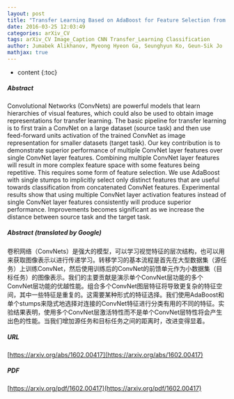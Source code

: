 ```yaml
---
layout: post
title: "Transfer Learning Based on AdaBoost for Feature Selection from Multiple ConvNet Layer Features"
date: 2016-03-25 12:03:49
categories: arXiv_CV
tags: arXiv_CV Image_Caption CNN Transfer_Learning Classification
author: Jumabek Alikhanov, Myeong Hyeon Ga, Seunghyun Ko, Geun-Sik Jo
mathjax: true
---
```


* content
{:toc}

##### Abstract
Convolutional Networks (ConvNets) are powerful models that learn hierarchies of visual features, which could also be used to obtain image representations for transfer learning. The basic pipeline for transfer learning is to first train a ConvNet on a large dataset (source task) and then use feed-forward units activation of the trained ConvNet as image representation for smaller datasets (target task). Our key contribution is to demonstrate superior performance of multiple ConvNet layer features over single ConvNet layer features. Combining multiple ConvNet layer features will result in more complex feature space with some features being repetitive. This requires some form of feature selection. We use AdaBoost with single stumps to implicitly select only distinct features that are useful towards classification from concatenated ConvNet features. Experimental results show that using multiple ConvNet layer activation features instead of single ConvNet layer features consistently will produce superior performance. Improvements becomes significant as we increase the distance between source task and the target task.

##### Abstract (translated by Google)
卷积网络（ConvNets）是强大的模型，可以学习视觉特征的层次结构，也可以用来获取图像表示以进行传递学习。转移学习的基本流程是首先在大型数据集（源任务）上训练ConvNet，然后使用训练后的ConvNet的前馈单元作为小数据集（目标任务）的图像表示。我们的主要贡献是演示单个ConvNet层功能的多个ConvNet层功能的优越性能。组合多个ConvNet图层特征将导致更复杂的特征空间，其中一些特征是重复的。这需要某种形式的特征选择。我们使用AdaBoost和单个stumps来隐式地选择对连接的ConvNet特征进行分类有用的不同的特征。实验结果表明，使用多个ConvNet层激活特性而不是单个ConvNet层特性将会产生出色的性能。当我们增加源任务和目标任务之间的距离时，改进变得显着。

##### URL
[https://arxiv.org/abs/1602.00417](https://arxiv.org/abs/1602.00417)

##### PDF
[https://arxiv.org/pdf/1602.00417](https://arxiv.org/pdf/1602.00417)

